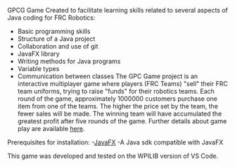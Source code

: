 GPCG Game
Created to facilitate learning skills related to several aspects of Java coding for FRC Robotics:
- Basic programming skills
- Structure of a Java project
- Collaboration and use of git
- JavaFX library
- Writing methods for Java programs
- Variable types
- Communication between classes
The GPC Game project is an interactive multiplayer game where players (FRC Teams) "sell" their FRC team uniforms, trying to raise "funds" for their robotics teams.  Each round of the game, approximately 1000000 customers purchase one item from one of the teams.  The higher the price set by the team, the fewer sales will be made.  The winning team will have accumulated the greatest profit after five rounds of the game.  Further details about game play are available [here](https://docs.google.com/document/d/1pwpLrS3Tba9WXKOcEX4rBD6GbZU_i41des-CgO4yNIo/edit?usp=sharing).

Prerequisites for installation:
-[JavaFX](https://openjfx.io/)
-A Java sdk compatible with JavaFX

This game was developed and tested on the WPILIB version of VS Code.  